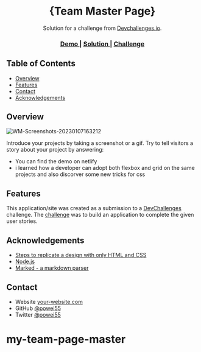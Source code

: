 <h1 align="center">{Team Master Page}</h1>

<div align="center">
   Solution for a challenge from  <a href="http://devchallenges.io" target="_blank">Devchallenges.io</a>.
</div>

<div align="center">
  <h3>
    <a href="https://{scintillating-kitsune-717c9a.netlify.app}">
      Demo
    </a>
    <span> | </span>
    <a href="https://{devchallenges.io/solutions/2GZWrvg6cvymQpjG5NdG}">
      Solution
    </a>
    <span> | </span>
    <a href="https://devchallenges.io/challenges/hhmesazsqgKXrTkYkt0U">
      Challenge
    </a>
  </h3>
</div>

<!-- TABLE OF CONTENTS -->

## Table of Contents

- [Overview](#overview)
- [Features](#features)
- [Contact](#contact)
- [Acknowledgements](#acknowledgements)

<!-- OVERVIEW -->

## Overview

![WM-Screenshots-20230107163212](https://user-images.githubusercontent.com/94329479/211159174-c348d6c6-8b1b-4d8a-b955-7f6e128dd867.png)


Introduce your projects by taking a screenshot or a gif. Try to tell visitors a story about your project by answering:

- You can find the demo on netlify 
- i learned how a developer can adopt both flexbox and grid on the same projects and also discorver some new tricks for css

## Features

This application/site was created as a submission to a [DevChallenges](https://devchallenges.io/challenges) challenge. The [challenge](https://devchallenges.io/challenges/hhmesazsqgKXrTkYkt0U) was to build an application to complete the given user stories.


## Acknowledgements

- [Steps to replicate a design with only HTML and CSS](https://devchallenges-blogs.web.app/how-to-replicate-design/)
- [Node.js](https://nodejs.org/)
- [Marked - a markdown parser](https://github.com/chjj/marked)

## Contact

- Website [your-website.com](https://{your-web-site-link})
- GitHub [@powei55](https://{github.com/powei55})
- Twitter [@powei55](https://{twitter.com/powei55})
# my-team-page-master

